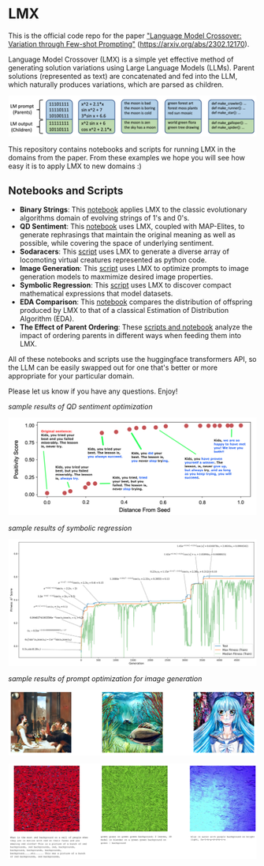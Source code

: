 # LMX

This is the official code repo for the paper ["Language Model Crossover: Variation through Few-shot Prompting"](https://arxiv.org/abs/2302.12170) (https://arxiv.org/abs/2302.12170).

Language Model Crossover (LMX) is a simple yet effective method of generating solution variations using Large Language Models (LLMs).
Parent solutions (represented as text) are concatenated and fed into the LLM, which naturally produces variations, which are parsed as children.

![alt text](https://github.com/jal278/lmx/blob/main/images/updated_lmx_examples.png)

This repository contains notebooks and scripts for running LMX in the domains from the paper.
From these examples we hope you will see how easy it is to apply LMX to new domains :)

## Notebooks and Scripts
- **Binary Strings**: This [notebook](binary_strings.ipynb) applies LMX to the classic evolutionary algorithms domain of evolving strings of 1's and 0's.
- **QD Sentiment**: This [notebook](lmx_sentiment_demo.ipynb) uses LMX, coupled with MAP-Elites, to generate rephrasings that maintain the original meaning as well as possible, while covering the space of underlying sentiment.
- **Sodaracers**: This [script](sodaracers.py) uses LMX to generate a diverse array of locomoting virtual creatures represented as python code.
- **Image Generation**: This [script](stablediffusion.py) uses LMX to optimize prompts to image generation models to maxmimize desired image properties.
- **Symbolic Regression**: This [script](symbolic_regresion.py) uses LMX to discover compact mathematical expressions that model datasets.
- **EDA Comparison**: This [notebook](probability_experiment/plot_probability_diff.ipynb) compares the distribution of offspring produced by LMX to that of a classical Estimation of Distribution Algorithm (EDA).
- **The Effect of Parent Ordering**: These [scripts and notebook](order_experiment) analyze the impact of ordering parents in different ways when feeding them into LMX.

All of these notebooks and scripts use the huggingface transformers API, so the LLM can be easily swapped out for one that's better or more appropriate for your particular domain.

Please let us know if you have any questions. Enjoy!

_sample results of QD sentiment optimization_

![alt text](https://github.com/jal278/lmx/blob/main/images/sentiment.png)

_sample results of symbolic regression_

![alt text](https://github.com/jal278/lmx/blob/main/images/symbolic_regression.png)

_sample results of prompt optimization for image generation_

![alt text](https://github.com/jal278/lmx/blob/main/images/image_generation.png)

![alt text](https://github.com/jal278/lmx/blob/main/images/colors_and_prompts.png)
